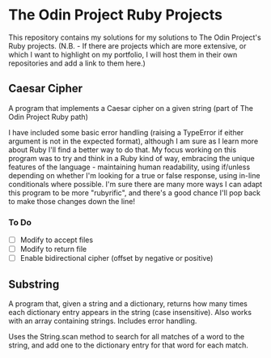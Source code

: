 # The Odin Project Ruby Projects
This repository contains my solutions for my solutions to The Odin Project's Ruby projects. (N.B. - If there are projects which are more extensive, or which I want to highlight on my portfolio, I will host them in their own repositories and add a link to them here.)

## Caesar Cipher
A program that implements a Caesar cipher on a given string (part of The Odin Project Ruby path)

I have included some basic error handling (raising a TypeError if either argument is not in the expected format), although I am sure as I learn more about Ruby I'll find a better way to do that. My focus working on this program was to try and think in a Ruby kind of way, embracing the unique features of the language - maintaining human readability, using if/unless depending on whether I'm looking for a true or false response, using in-line conditionals where possible. I'm sure there are many more ways I can adapt this program to be more "rubyrific", and there's a good chance I'll pop back to make those changes down the line!

### To Do
- [ ] Modify to accept files
- [ ] Modify to return file
- [ ] Enable bidirectional cipher (offset by negative or positive)

## Substring
A program that, given a string and a dictionary, returns how many times each dictionary entry appears in the string (case insensitive). Also works with an array containing strings. Includes error handling.

Uses the String.scan method to search for all matches of a word to the string, and add one to the dictionary entry for that word for each match.
